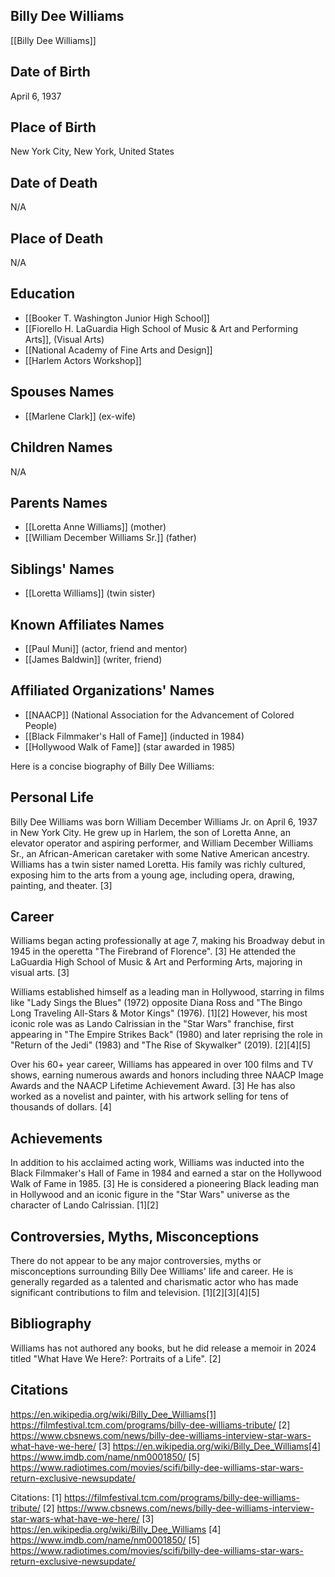 ## Billy Dee Williams
[[Billy Dee Williams]]

## Date of Birth
April 6, 1937

## Place of Birth
New York City, New York, United States

## Date of Death
N/A

## Place of Death
N/A

## Education
- [[Booker T. Washington Junior High School]]
- [[Fiorello H. LaGuardia High School of Music & Art and Performing Arts]], (Visual Arts)
- [[National Academy of Fine Arts and Design]]
- [[Harlem Actors Workshop]]

## Spouses Names
- [[Marlene Clark]] (ex-wife)

## Children Names
N/A

## Parents Names
- [[Loretta Anne Williams]] (mother)
- [[William December Williams Sr.]] (father)

## Siblings' Names
- [[Loretta Williams]] (twin sister)

## Known Affiliates Names
- [[Paul Muni]] (actor, friend and mentor)
- [[James Baldwin]] (writer, friend)

## Affiliated Organizations' Names
- [[NAACP]] (National Association for the Advancement of Colored People)
- [[Black Filmmaker's Hall of Fame]] (inducted in 1984)
- [[Hollywood Walk of Fame]] (star awarded in 1985)

Here is a concise biography of Billy Dee Williams:

## Personal Life
Billy Dee Williams was born William December Williams Jr. on April 6, 1937 in New York City. He grew up in Harlem, the son of Loretta Anne, an elevator operator and aspiring performer, and William December Williams Sr., an African-American caretaker with some Native American ancestry. Williams has a twin sister named Loretta. His family was richly cultured, exposing him to the arts from a young age, including opera, drawing, painting, and theater. [3]

## Career
Williams began acting professionally at age 7, making his Broadway debut in 1945 in the operetta "The Firebrand of Florence". [3] He attended the LaGuardia High School of Music & Art and Performing Arts, majoring in visual arts. [3] 

Williams established himself as a leading man in Hollywood, starring in films like "Lady Sings the Blues" (1972) opposite Diana Ross and "The Bingo Long Traveling All-Stars & Motor Kings" (1976). [1][2] However, his most iconic role was as Lando Calrissian in the "Star Wars" franchise, first appearing in "The Empire Strikes Back" (1980) and later reprising the role in "Return of the Jedi" (1983) and "The Rise of Skywalker" (2019). [2][4][5] 

Over his 60+ year career, Williams has appeared in over 100 films and TV shows, earning numerous awards and honors including three NAACP Image Awards and the NAACP Lifetime Achievement Award. [3] He has also worked as a novelist and painter, with his artwork selling for tens of thousands of dollars. [4]

## Achievements
In addition to his acclaimed acting work, Williams was inducted into the Black Filmmaker's Hall of Fame in 1984 and earned a star on the Hollywood Walk of Fame in 1985. [3] He is considered a pioneering Black leading man in Hollywood and an iconic figure in the "Star Wars" universe as the character of Lando Calrissian. [1][2]

## Controversies, Myths, Misconceptions
There do not appear to be any major controversies, myths or misconceptions surrounding Billy Dee Williams' life and career. He is generally regarded as a talented and charismatic actor who has made significant contributions to film and television. [1][2][3][4][5]

## Bibliography
Williams has not authored any books, but he did release a memoir in 2024 titled "What Have We Here?: Portraits of a Life". [2]

## Citations 
https://en.wikipedia.org/wiki/Billy_Dee_Williams[1] https://filmfestival.tcm.com/programs/billy-dee-williams-tribute/
[2] https://www.cbsnews.com/news/billy-dee-williams-interview-star-wars-what-have-we-here/
[3] https://en.wikipedia.org/wiki/Billy_Dee_Williams[4] https://www.imdb.com/name/nm0001850/
[5] https://www.radiotimes.com/movies/scifi/billy-dee-williams-star-wars-return-exclusive-newsupdate/

Citations:
[1] https://filmfestival.tcm.com/programs/billy-dee-williams-tribute/
[2] https://www.cbsnews.com/news/billy-dee-williams-interview-star-wars-what-have-we-here/
[3] https://en.wikipedia.org/wiki/Billy_Dee_Williams
[4] https://www.imdb.com/name/nm0001850/
[5] https://www.radiotimes.com/movies/scifi/billy-dee-williams-star-wars-return-exclusive-newsupdate/